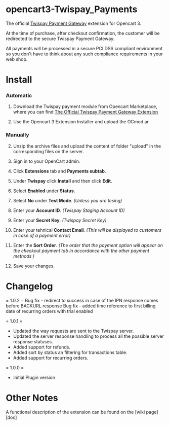 opencart3-Twispay_Payments
=========================

The official [Twispay Payment Gateway][twispay] extension for Opencart 3.

At the time of purchase, after checkout confirmation, the customer will be redirected to the secure Twispay Payment Gateway.

All payments will be processed in a secure PCI DSS compliant environment so you don't have to think about any such compliance requirements in your web shop.

Install
=======

### Automatic
1. Download the Twispay payment module from Opencart Marketplace, where you can find [The Official Twispay Payment Gateway Extension][marketplace]

2. Use the Opencart 3 Extension Installer and upload the OCmod ar

### Manually
2. Unzip the archive files and upload the content of folder "upload" in the corresponding files on the server.

3. Sign in to your OpenCart admin.

4. Click **Extensions** tab and **Payments subtab**.

5. Under **Twispay** click **Install** and then click **Edit**.

6. Select **Enabled** under **Status**.

7. Select **No** under **Test Mode**. _(Unless you are tesing)_

8. Enter your **Account ID**. _(Twispay Staging Account ID)_

9. Enter your **Secret Key**. _(Twispay Secret Key)_

10. Enter your tehnical **Contact Email**. _(This will be displayed to customers in case of a payment error)_

11. Enter the **Sort Order**. _(The order that the payment option will appear on the checkout payment tab in accordance with the other payment methods )_

12. Save your changes.

Changelog
=========

= 1.0.2 =
Bug fix - redirect to success in case of the IPN response comes before BACKURL response
Bug fix - added time reference to first billing date of recurring orders with trial enabled

= 1.0.1 =
* Updated the way requests are sent to the Twispay server.
* Updated the server response handling to process all the possible server response statuses.
* Added support for refunds.
* Added sort by status an filtering for transactions table.
* Added support for recurring orders.

= 1.0.0 =
* Initial Plugin version

Other Notes
===========

A functional description of the extension can be found on the [wiki page][doc]

[twispay]: http://twispay.com/
[marketplace]: https://www.opencart.com/index.php?route=marketplace/extension/info&extension_id=31761&filter_member=twispay
